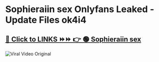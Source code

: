 
 # Sophieraiin sex Onlyfans Leaked - Update Files ok4i4

## <h2><a href="https://clipsfans.com/Sophieraiin_sex&ref=git">🔗 Click to LINKS ⏩⏩ 👉 🟢 Sophieraiin sex </a></h2>

<a href="https://clipsfans.com/Sophieraiin_sex&ref=git" rel="nofollow" data-target="animated-image.originalLink"><img src="https://i.ibb.co.com/xMMVF88/686577567.gif" alt="Viral Video Original" style="max-width: 100%; display: inline-block;" data-target="animated-image.originalImage"></a>

